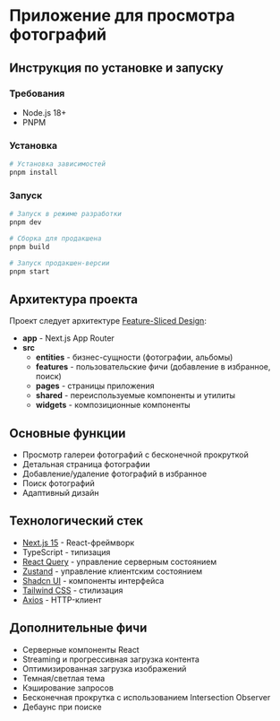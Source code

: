 # Приложение для просмотра фотографий

## Инструкция по установке и запуску

### Требования

- Node.js 18+
- PNPM

### Установка

```bash
# Установка зависимостей
pnpm install
```

### Запуск

```bash
# Запуск в режиме разработки
pnpm dev

# Сборка для продакшена
pnpm build

# Запуск продакшен-версии
pnpm start
```

## Архитектура проекта

Проект следует архитектуре [Feature-Sliced Design](https://feature-sliced.design/):

- **app** - Next.js App Router
- **src**
  - **entities** - бизнес-сущности (фотографии, альбомы)
  - **features** - пользовательские фичи (добавление в избранное, поиск)
  - **pages** - страницы приложения
  - **shared** - переиспользуемые компоненты и утилиты
  - **widgets** - композиционные компоненты

## Основные функции

- Просмотр галереи фотографий с бесконечной прокруткой
- Детальная страница фотографии
- Добавление/удаление фотографий в избранное
- Поиск фотографий
- Адаптивный дизайн

## Технологический стек

- [Next.js 15](https://nextjs.org) - React-фреймворк
- TypeScript - типизация
- [React Query](https://tanstack.com/query/latest) - управление серверным состоянием
- [Zustand](https://github.com/pmndrs/zustand) - управление клиентским состоянием
- [Shadcn UI](https://ui.shadcn.com/) - компоненты интерфейса
- [Tailwind CSS](https://tailwindcss.com/) - стилизация
- [Axios](https://axios-http.com/) - HTTP-клиент

## Дополнительные фичи

- Серверные компоненты React
- Streaming и прогрессивная загрузка контента
- Оптимизированная загрузка изображений
- Темная/светлая тема
- Кэширование запросов
- Бесконечная прокрутка с использованием Intersection Observer
- Дебаунс при поиске
